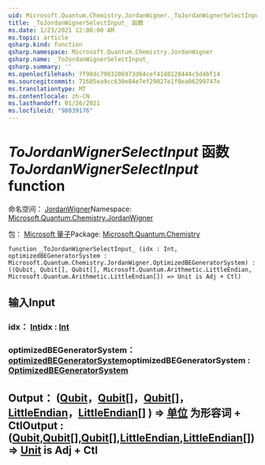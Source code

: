 ```yaml
---
uid: Microsoft.Quantum.Chemistry.JordanWigner._ToJordanWignerSelectInput_
title: _ToJordanWignerSelectInput_ 函数
ms.date: 1/23/2021 12:00:00 AM
ms.topic: article
qsharp.kind: function
qsharp.namespace: Microsoft.Quantum.Chemistry.JordanWigner
qsharp.name: _ToJordanWignerSelectInput_
qsharp.summary: ''
ms.openlocfilehash: 7f98dc7903206973d64cef41d8128444c5d4bf14
ms.sourcegitcommit: 71605ea9cc630e84e7ef29027e1f0ea06299747e
ms.translationtype: MT
ms.contentlocale: zh-CN
ms.lasthandoff: 01/26/2021
ms.locfileid: "98839176"
---
```

# <a name="_tojordanwignerselectinput_-function"></a><span data-ttu-id="f49ec-102">_ToJordanWignerSelectInput_ 函数</span><span class="sxs-lookup"><span data-stu-id="f49ec-102">_ToJordanWignerSelectInput_ function</span></span>

<span data-ttu-id="f49ec-103">命名空间： [JordanWigner](xref:Microsoft.Quantum.Chemistry.JordanWigner)</span><span class="sxs-lookup"><span data-stu-id="f49ec-103">Namespace: [Microsoft.Quantum.Chemistry.JordanWigner](xref:Microsoft.Quantum.Chemistry.JordanWigner)</span></span>

<span data-ttu-id="f49ec-104">包： [Microsoft 量子](https://nuget.org/packages/Microsoft.Quantum.Chemistry)</span><span class="sxs-lookup"><span data-stu-id="f49ec-104">Package: [Microsoft.Quantum.Chemistry](https://nuget.org/packages/Microsoft.Quantum.Chemistry)</span></span>




```qsharp
function _ToJordanWignerSelectInput_ (idx : Int, optimizedBEGeneratorSystem : Microsoft.Quantum.Chemistry.JordanWigner.OptimizedBEGeneratorSystem) : ((Qubit, Qubit[], Qubit[], Microsoft.Quantum.Arithmetic.LittleEndian, Microsoft.Quantum.Arithmetic.LittleEndian[]) => Unit is Adj + Ctl)
```


## <a name="input"></a><span data-ttu-id="f49ec-105">输入</span><span class="sxs-lookup"><span data-stu-id="f49ec-105">Input</span></span>

### <a name="idx--int"></a><span data-ttu-id="f49ec-106">idx： [Int](xref:microsoft.quantum.lang-ref.int)</span><span class="sxs-lookup"><span data-stu-id="f49ec-106">idx : [Int](xref:microsoft.quantum.lang-ref.int)</span></span>




### <a name="optimizedbegeneratorsystem--optimizedbegeneratorsystem"></a><span data-ttu-id="f49ec-107">optimizedBEGeneratorSystem： [optimizedBEGeneratorSystem](xref:Microsoft.Quantum.Chemistry.JordanWigner.OptimizedBEGeneratorSystem)</span><span class="sxs-lookup"><span data-stu-id="f49ec-107">optimizedBEGeneratorSystem : [OptimizedBEGeneratorSystem](xref:Microsoft.Quantum.Chemistry.JordanWigner.OptimizedBEGeneratorSystem)</span></span>





## <a name="output--qubitqubitqubitlittleendianlittleendian--unit--is-adj--ctl"></a><span data-ttu-id="f49ec-108">Output： ([Qubit](xref:microsoft.quantum.lang-ref.qubit)，[Qubit](xref:microsoft.quantum.lang-ref.qubit)[]，[Qubit](xref:microsoft.quantum.lang-ref.qubit)[]，[LittleEndian](xref:Microsoft.Quantum.Arithmetic.LittleEndian)，[LittleEndian](xref:Microsoft.Quantum.Arithmetic.LittleEndian)[] ) => [单位](xref:microsoft.quantum.lang-ref.unit)  为形容词 + Ctl</span><span class="sxs-lookup"><span data-stu-id="f49ec-108">Output : ([Qubit](xref:microsoft.quantum.lang-ref.qubit),[Qubit](xref:microsoft.quantum.lang-ref.qubit)[],[Qubit](xref:microsoft.quantum.lang-ref.qubit)[],[LittleEndian](xref:Microsoft.Quantum.Arithmetic.LittleEndian),[LittleEndian](xref:Microsoft.Quantum.Arithmetic.LittleEndian)[]) => [Unit](xref:microsoft.quantum.lang-ref.unit)  is Adj + Ctl</span></span>


